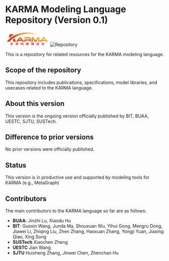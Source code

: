 # KARMA Modeling Language Repository (Version 0.1) 

<img src=".\Images\KARMA.png"> ![Repository](https://img.shields.io/static/v1?style=plastic&label=KARMA&message=Repository&color=green)

This is a repository for related resources for the KARMA modeling language.

## Scope of the repository 

This repository includes publications, specifications, model libraries, and usecases related to the KARMA language. 

## About this version

This version is the ongoing version officially published by BIT, BUAA, UESTC, SJTU, SUSTech.

## Difference to prior versions

No prior versions were officially published.

## Status

This version is in productive use and supported by modeling tools for KARMA (e.g., MetaGraph)

## Contributors
The main contributors to the KARMA language so far are as follows:

- **BUAA**:
Jinzhi Lu, Xiaodu Hu
- **BIT**:
Guoxin Wang, Junda Ma, Shouxuan Wu, Yihui Gong, Mengru Dong, Jiawei Li, Zhiqing Liu, Zhen Zhang, Haoxuan Zhang, Yongji Yuan, Jiaxing Qiao, Xing Song
- **SUSTech**
Xiaochen Zheng
- **UESTC**
Jian Wang
- **SJTU**
Huisheng Zhang, Jinwei Chen, Zhenchao Hu
